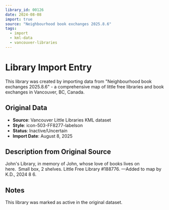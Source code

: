 ```yaml
---
library_id: 00126
date: 2024-08-08
import: true
source: "Neighbourhood book exchanges 2025.8.6"
tags:
  - import
  - kml-data
  - vancouver-libraries
---
```


# Library Import Entry

This library was created by importing data from "Neighbourhood book exchanges 2025.8.6" - a comprehensive map of little free libraries and book exchanges in Vancouver, BC, Canada.

## Original Data

- **Source**: Vancouver Little Libraries KML dataset
- **Style**: icon-503-FF8277-labelson
- **Status**: Inactive/Uncertain
- **Import Date**: August 8, 2025

## Description from Original Source

John's Library, in memory of John, whose love of books lives on here.  Small box, 2 shelves.
Little Free Library #188776.
—Added to map by K.D., 2024 8 6.



## Notes

This library was marked as active in the original dataset.
